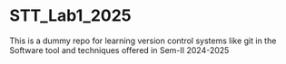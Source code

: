 # STT_Lab1_2025


This is a dummy repo for learning version control systems like git in the Software tool and techniques offered in Sem-II 2024-2025
